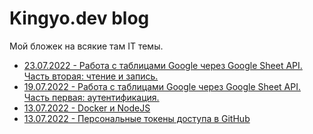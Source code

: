 # Kingyo.dev blog

Мой бложек на всякие там IT темы.

- [23.07.2022 - Работа с таблицами Google через Google Sheet API. Часть вторая: чтение и запись.](/pages/google_sheets_api_part_2.md)
- [19.07.2022 - Работа с таблицами Google через Google Sheet API. Часть первая: аутентификация.](/pages/google_sheets_api_part_1.md)
- [13.07.2022 - Docker и NodeJS](/pages/docker-and-node-js.md)
- [13.07.2022 - Персональные токены доступа в GitHub](/pages/github-access-token.md)